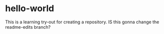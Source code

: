 # hello-world
This is a learning try-out for creating a repository.
IS this gonna change the readme-edits branch?

